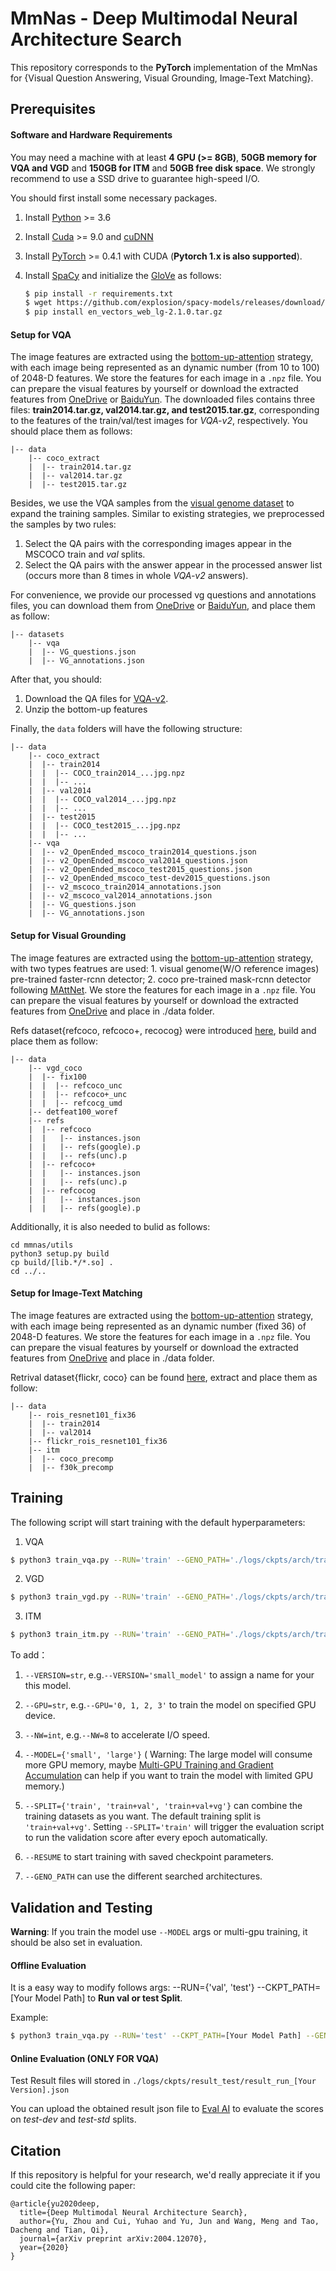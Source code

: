 # MmNas - Deep Multimodal Neural Architecture Search
This repository corresponds to the **PyTorch** implementation of the MmNas for {Visual Question Answering, Visual Grounding, Image-Text Matching}.

## Prerequisites

#### Software and Hardware Requirements

You may need a machine with at least **4 GPU (>= 8GB)**, **50GB memory for VQA and VGD** and **150GB for ITM** and **50GB free disk space**.  We strongly recommend to use a SSD drive to guarantee high-speed I/O.

You should first install some necessary packages.

1. Install [Python](https://www.python.org/downloads/) >= 3.6
2. Install [Cuda](https://developer.nvidia.com/cuda-toolkit) >= 9.0 and [cuDNN](https://developer.nvidia.com/cudnn)
3. Install [PyTorch](http://pytorch.org/) >= 0.4.1 with CUDA (**Pytorch 1.x is also supported**).
4. Install [SpaCy](https://spacy.io/) and initialize the [GloVe](https://github.com/explosion/spacy-models/releases/download/en_vectors_web_lg-2.1.0/en_vectors_web_lg-2.1.0.tar.gz) as follows:

	```bash
	$ pip install -r requirements.txt
	$ wget https://github.com/explosion/spacy-models/releases/download/en_vectors_web_lg-2.1.0/en_vectors_web_lg-2.1.0.tar.gz -O en_vectors_web_lg-2.1.0.tar.gz
	$ pip install en_vectors_web_lg-2.1.0.tar.gz
	```


#### Setup for VQA

 The image features are extracted using the [bottom-up-attention](https://github.com/peteanderson80/bottom-up-attention) strategy, with each image being represented as an dynamic number (from 10 to 100) of 2048-D features. We store the features for each image in a `.npz` file. You can prepare the visual features by yourself or download the extracted features from [OneDrive](https://awma1-my.sharepoint.com/:f:/g/personal/yuz_l0_tn/EsfBlbmK1QZFhCOFpr4c5HUBzUV0aH2h1McnPG1jWAxytQ?e=2BZl8O) or [BaiduYun](https://pan.baidu.com/s/1C7jIWgM3hFPv-YXJexItgw#list/path=%2F). The downloaded files contains three files: **train2014.tar.gz, val2014.tar.gz, and test2015.tar.gz**, corresponding to the features of the train/val/test images for *VQA-v2*, respectively. You should place them as follows:

```angular2html
|-- data
	|-- coco_extract
	|  |-- train2014.tar.gz
	|  |-- val2014.tar.gz
	|  |-- test2015.tar.gz
```

Besides, we use the VQA samples from the [visual genome dataset](http://visualgenome.org/) to expand the training samples. Similar to existing strategies, we preprocessed the samples by two rules:

1. Select the QA pairs with the corresponding images appear in the MSCOCO train and *val* splits.
2. Select the QA pairs with the answer appear in the processed answer list (occurs more than 8 times in whole *VQA-v2* answers).

For convenience, we provide our processed vg questions and annotations files, you can download them from [OneDrive](https://awma1-my.sharepoint.com/:f:/g/personal/yuz_l0_tn/EmVHVeGdck1IifPczGmXoaMBFiSvsegA6tf_PqxL3HXclw) or [BaiduYun](https://pan.baidu.com/s/1QCOtSxJGQA01DnhUg7FFtQ#list/path=%2F), and place them as follow:


```angular2html
|-- datasets
	|-- vqa
	|  |-- VG_questions.json
	|  |-- VG_annotations.json
```

After that, you should:

1. Download the QA files for [VQA-v2](https://visualqa.org/download.html).
2. Unzip the bottom-up features

Finally, the `data` folders will have the following structure:

```angular2html
|-- data
	|-- coco_extract
	|  |-- train2014
	|  |  |-- COCO_train2014_...jpg.npz
	|  |  |-- ...
	|  |-- val2014
	|  |  |-- COCO_val2014_...jpg.npz
	|  |  |-- ...
	|  |-- test2015
	|  |  |-- COCO_test2015_...jpg.npz
	|  |  |-- ...
	|-- vqa
	|  |-- v2_OpenEnded_mscoco_train2014_questions.json
	|  |-- v2_OpenEnded_mscoco_val2014_questions.json
	|  |-- v2_OpenEnded_mscoco_test2015_questions.json
	|  |-- v2_OpenEnded_mscoco_test-dev2015_questions.json
	|  |-- v2_mscoco_train2014_annotations.json
	|  |-- v2_mscoco_val2014_annotations.json
	|  |-- VG_questions.json
	|  |-- VG_annotations.json

```

#### Setup for Visual Grounding

 The image features are extracted using the [bottom-up-attention](https://github.com/peteanderson80/bottom-up-attention) strategy, with two types featrues are used: 1. visual genome(W/O reference images) pre-trained faster-rcnn detector; 2. coco pre-trained mask-rcnn detector following [MAttNet](https://github.com/lichengunc/MAttNet). We store the features for each image in a `.npz` file. You can prepare the visual features by yourself or download the extracted features from [OneDrive](https://awma1-my.sharepoint.com/:f:/g/personal/yuz_l0_tn/EsfBlbmK1QZFhCOFpr4c5HUBzUV0aH2h1McnPG1jWAxytQ?e=2BZl8O) and place in ./data folder.

 Refs dataset{refcoco, refcoco+, recocog} were introduced [here](https://github.com/lichengunc/refer), build and place them as follow:


```angular2html
|-- data
	|-- vgd_coco
	|  |-- fix100
	|  |  |-- refcoco_unc
	|  |  |-- refcoco+_unc
	|  |  |-- refcocg_umd
	|-- detfeat100_woref
	|-- refs
	|  |-- refcoco
	|  |   |-- instances.json
	|  |   |-- refs(google).p
	|  |   |-- refs(unc).p
	|  |-- refcoco+
	|  |   |-- instances.json
	|  |   |-- refs(unc).p
	|  |-- refcocog
	|  |   |-- instances.json
	|  |   |-- refs(google).p
```

Additionally, it is also needed to bulid as follows:
```
cd mmnas/utils
python3 setup.py build
cp build/[lib.*/*.so] .
cd ../..
```


#### Setup for Image-Text Matching

 The image features are extracted using the [bottom-up-attention](https://github.com/peteanderson80/bottom-up-attention) strategy, with each image being represented as an dynamic number (fixed 36) of 2048-D features. We store the features for each image in a `.npz` file. You can prepare the visual features by yourself or download the extracted features from [OneDrive](https://awma1-my.sharepoint.com/:f:/g/personal/yuz_l0_tn/EsfBlbmK1QZFhCOFpr4c5HUBzUV0aH2h1McnPG1jWAxytQ?e=2BZl8O) and place in ./data folder.

 Retrival dataset{flickr, coco} can be found [here](https://scanproject.blob.core.windows.net/scan-data/data_no_feature.zip), extract and place them as follow:


```angular2html
|-- data
	|-- rois_resnet101_fix36
	|  |-- train2014
	|  |-- val2014
	|-- flickr_rois_resnet101_fix36
	|-- itm
	|  |-- coco_precomp
	|  |-- f30k_precomp
```


## Training

The following script will start training with the default hyperparameters:

1. VQA

```bash
$ python3 train_vqa.py --RUN='train' --GENO_PATH='./logs/ckpts/arch/train_vqa.json'
```

2. VGD

```bash
$ python3 train_vgd.py --RUN='train' --GENO_PATH='./logs/ckpts/arch/train_vgd.json'
```

3. ITM

```bash
$ python3 train_itm.py --RUN='train' --GENO_PATH='./logs/ckpts/arch/train_itm.json'
```

To add：

1. ```--VERSION=str```, e.g.```--VERSION='small_model'``` to assign a name for your this model.

2. ```--GPU=str```, e.g.```--GPU='0, 1, 2, 3'``` to train the model on specified GPU device.

3. ```--NW=int```, e.g.```--NW=8``` to accelerate I/O speed.

4. ```--MODEL={'small', 'large'}```  ( Warning: The large model will consume more GPU memory, maybe [Multi-GPU Training and Gradient Accumulation](#Multi-GPU-Training-and-Gradient-Accumulation) can help if you want to train the model with limited GPU memory.)

5. ```--SPLIT={'train', 'train+val', 'train+val+vg'}``` can combine the training datasets as you want. The default training split is ```'train+val+vg'```.  Setting ```--SPLIT='train'```  will trigger the evaluation script to run the validation score after every epoch automatically.

6. ```--RESUME``` to start training with saved checkpoint parameters.

6. ```--GENO_PATH``` can use the different searched architectures.



## Validation and Testing

**Warning**: If you train the model use ```--MODEL``` args or multi-gpu training, it should be also set in evaluation.


#### Offline Evaluation

It is a easy way to modify follows args: --RUN={'val', 'test'} --CKPT_PATH=[Your Model Path] to **Run val or test Split**.

Example:

```bash
$ python3 train_vqa.py --RUN='test' --CKPT_PATH=[Your Model Path] --GENO_PATH=[Searched Architecture Path]
```


#### Online Evaluation (ONLY FOR VQA)

Test Result files will stored in ```./logs/ckpts/result_test/result_run_[Your Version].json```

You can upload the obtained result json file to [Eval AI](https://evalai.cloudcv.org/web/challenges/challenge-page/163/overview) to evaluate the scores on *test-dev* and *test-std* splits.


## Citation

If this repository is helpful for your research, we'd really appreciate it if you could cite the following paper:

```
@article{yu2020deep,
  title={Deep Multimodal Neural Architecture Search},
  author={Yu, Zhou and Cui, Yuhao and Yu, Jun and Wang, Meng and Tao, Dacheng and Tian, Qi},
  journal={arXiv preprint arXiv:2004.12070},
  year={2020}
}
```


